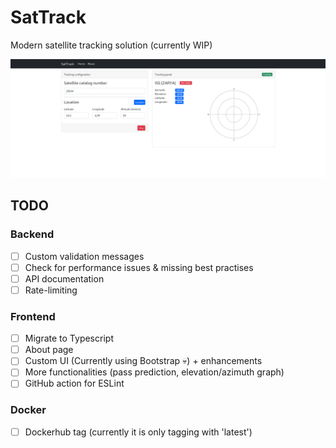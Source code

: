 # SatTrack

Modern satellite tracking solution (currently WIP)

![](img/home.png)

## TODO

### Backend

- [ ] Custom validation messages
- [ ] Check for performance issues & missing best practises
- [ ] API documentation
- [ ] Rate-limiting

### Frontend

- [ ] Migrate to Typescript
- [ ] About page
- [ ] Custom UI (Currently using Bootstrap 💀) + enhancements
- [ ] More functionalities (pass prediction, elevation/azimuth graph)
- [ ] GitHub action for ESLint

### Docker

- [ ] Dockerhub tag (currently it is only tagging with 'latest')
